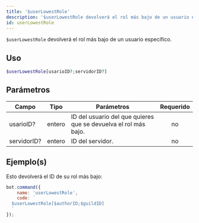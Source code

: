 ```yaml
---
title: '$userLowestRole'
description: '$userLowestRole devolverá el rol más bajo de un usuario específico.'
id: userLowestRole
---
```


`$userLowestRole` devolverá el rol más bajo de un usuario específico.

## Uso

```php
$userLowestRole[usarioID?;servidorID?]
```

## Parámetros

| Campo       | Tipo   | Parámetros                                                      | Requerido |
| ----------- | ------ | --------------------------------------------------------------- |:---------:|
| usarioID?   | entero | ID del usuario del que quieres que se devuelva el rol más bajo. |    no     |
| servidorID? | entero | ID del servidor.                                                |    no     |

## Ejemplo(s)

Esto devolverá el ID de su rol más bajo:

```javascript
bot.command({
    name: 'userLowestRole',
    code: `
  $userLowestRole[$authorID;$guildID]
  `
});
```
